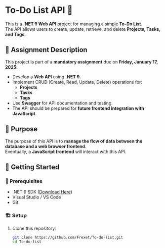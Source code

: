 # To-Do List API 📝

This is a **.NET 9 Web API** project for managing a simple **To-Do List**.  
The API allows users to create, update, retrieve, and delete **Projects, Tasks, and Tags**.

## 📌 Assignment Description
This project is part of a **mandatory assignment** due on **Friday, January 17, 2025**:
- Develop a **Web API** using **.NET 9**.
- Implement CRUD (Create, Read, Update, Delete) operations for:
  - **Projects**
  - **Tasks**
  - **Tags**
- Use **Swagger** for API documentation and testing.
- The API should be prepared for **future frontend integration with JavaScript**.

## 🎯 Purpose
The purpose of this API is to **manage the flow of data between the database and a web browser frontend**.  
Eventually, a **JavaScript frontend** will interact with this API.

## 🚀 Getting Started

### 🔧 Prerequisites
- .NET 9 SDK ([Download Here](https://dotnet.microsoft.com/download/dotnet/9.0))
- Visual Studio / VS Code
- Git

### 🏗 Setup
1. Clone this repository:
   ```sh
   git clone https://github.com/Frexet/To-do-list.git
   cd To-do-list